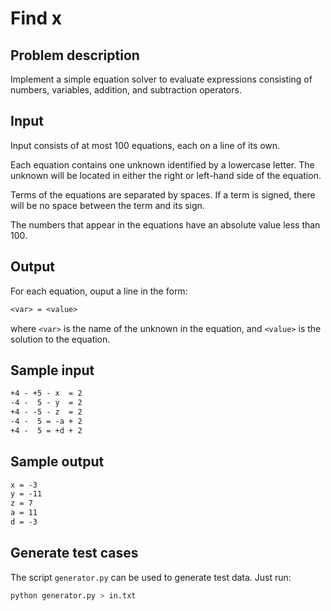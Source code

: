 # Find x

## Problem description

Implement a simple equation solver to evaluate expressions consisting of
numbers, variables, addition, and subtraction operators.

## Input

Input consists of at most 100 equations, each on a line of its own.

Each equation contains one unknown identified by a lowercase letter. The
unknown will be located in either the right or left-hand side of the equation.

Terms of the equations are separated by spaces. If a term is signed, there
will be no space between the term and its sign.

The numbers that appear in the equations have an absolute value less than 100.

## Output

For each equation, ouput a line in the form:

```txt
<var> = <value>
```

where `<var>` is the name of the unknown in the equation, and `<value>` is the
solution to the equation.

## Sample input

```txt
+4 - +5 - x  = 2
-4 -  5 - y  = 2
+4 - -5 - z  = 2
-4 -  5 = -a + 2
+4 -  5 = +d + 2
```

## Sample output

```txt
x = -3
y = -11
z = 7
a = 11
d = -3
```

## Generate test cases

The script `generator.py` can be used to generate test data. Just run:

```bash
python generator.py > in.txt
```
